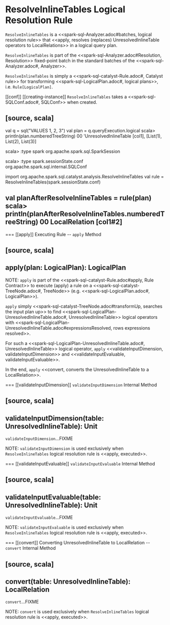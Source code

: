 # ResolveInlineTables Logical Resolution Rule

`ResolveInlineTables` is a <<spark-sql-Analyzer.adoc#batches, logical resolution rule>> that <<apply, resolves (replaces) UnresolvedInlineTable operators to LocalRelations>> in a logical query plan.

`ResolveInlineTables` is part of the <<spark-sql-Analyzer.adoc#Resolution, Resolution>> fixed-point batch in the standard batches of the <<spark-sql-Analyzer.adoc#, Analyzer>>.

`ResolveInlineTables` is simply a <<spark-sql-catalyst-Rule.adoc#, Catalyst rule>> for transforming <<spark-sql-LogicalPlan.adoc#, logical plans>>, i.e. `Rule[LogicalPlan]`.

[[conf]]
[[creating-instance]]
`ResolveInlineTables` takes a <<spark-sql-SQLConf.adoc#, SQLConf>> when created.

[source, scala]
----
val q = sql("VALUES 1, 2, 3")
val plan = q.queryExecution.logical
scala> println(plan.numberedTreeString)
00 'UnresolvedInlineTable [col1], [List(1), List(2), List(3)]

scala> :type spark
org.apache.spark.sql.SparkSession

scala> :type spark.sessionState.conf
org.apache.spark.sql.internal.SQLConf

import org.apache.spark.sql.catalyst.analysis.ResolveInlineTables
val rule = ResolveInlineTables(spark.sessionState.conf)

val planAfterResolveInlineTables = rule(plan)
scala> println(planAfterResolveInlineTables.numberedTreeString)
00 LocalRelation [col1#2]
----

=== [[apply]] Executing Rule -- `apply` Method

[source, scala]
----
apply(plan: LogicalPlan): LogicalPlan
----

NOTE: `apply` is part of the <<spark-sql-catalyst-Rule.adoc#apply, Rule Contract>> to execute (apply) a rule on a <<spark-sql-catalyst-TreeNode.adoc#, TreeNode>> (e.g. <<spark-sql-LogicalPlan.adoc#, LogicalPlan>>).

`apply` simply <<spark-sql-catalyst-TreeNode.adoc#transformUp, searches the input plan up>> to find <<spark-sql-LogicalPlan-UnresolvedInlineTable.adoc#, UnresolvedInlineTable>> logical operators with <<spark-sql-LogicalPlan-UnresolvedInlineTable.adoc#expressionsResolved, rows expressions resolved>>.

For such a <<spark-sql-LogicalPlan-UnresolvedInlineTable.adoc#, UnresolvedInlineTable>> logical operator, `apply` <<validateInputDimension, validateInputDimension>> and <<validateInputEvaluable, validateInputEvaluable>>.

In the end, `apply` <<convert, converts the UnresolvedInlineTable to a LocalRelation>>.

=== [[validateInputDimension]] `validateInputDimension` Internal Method

[source, scala]
----
validateInputDimension(table: UnresolvedInlineTable): Unit
----

`validateInputDimension`...FIXME

NOTE: `validateInputDimension` is used exclusively when `ResolveInlineTables` logical resolution rule is <<apply, executed>>.

=== [[validateInputEvaluable]] `validateInputEvaluable` Internal Method

[source, scala]
----
validateInputEvaluable(table: UnresolvedInlineTable): Unit
----

`validateInputEvaluable`...FIXME

NOTE: `validateInputEvaluable` is used exclusively when `ResolveInlineTables` logical resolution rule is <<apply, executed>>.

=== [[convert]] Converting UnresolvedInlineTable to LocalRelation -- `convert` Internal Method

[source, scala]
----
convert(table: UnresolvedInlineTable): LocalRelation
----

`convert`...FIXME

NOTE: `convert` is used exclusively when `ResolveInlineTables` logical resolution rule is <<apply, executed>>.
